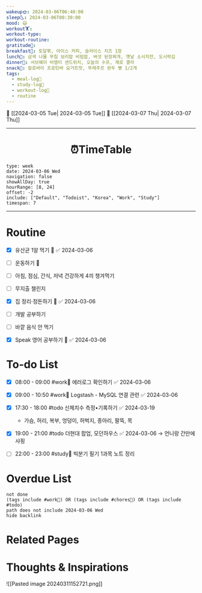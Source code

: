 ```yaml
---
wakeup🌞: 2024-03-06T06:40:00
sleep🌜: 2024-03-06T00:30:00
mood: 😃
workout🏋️: 
workout-type: 
workout-routine: 
gratitude🙏: 
breakfast🍳: 토달볶, 아이스 커피, 슬라이스 치즈 1장
lunch🍚: 삼색 나물 무침 보리밥 비빔밥, 버섯 된장찌개, 옛날 소시지전, 도시락김
dinner🥗: 서브웨이 비엠티 샌드위치, 오늘의 수프, 제로 콜라
snack🍬: 칼로바이 프로틴바 요거트맛, 뚜레주르 완두 빵 1/2개
tags:
  - meal-log📝
  - study-log📓
  - workout-log💪
  - routine
---
```


🔺 [[2024-03-05 Tue| 2024-03-05 Tue]]
🔻 [[2024-03-07 Thu| 2024-03-07 Thu]]
___
<h1> <center>⏰TimeTable </center> </h1>

```gEvent
type: week
date: 2024-03-06 Wed
navigation: false
showAllDay: true
hourRange: [8, 24]
offset: -2
include: ["Default", "Todoist", "Korea", "Work", "Study"]
timespan: 7
```

--- 


# Routine 

- [x] 유산균 1알 먹기 🔼 ✅ 2024-03-06
- [ ] 운동하기 🔼
- [ ] 아침, 점심, 간식, 저녁 건강하게 4끼 챙겨먹기
- [ ] 무지출 챌린지 
- [x] 집 정리·정돈하기 🔼 ✅ 2024-03-06
- [ ] 개발 공부하기
- [ ] 바깥 음식 안 먹기 
- [x] Speak 영어 공부하기 🔼 ✅ 2024-03-06


# To-do List

- [x] 08:00 - 09:00 #work💼 에러로그 확인하기 ✅ 2024-03-06
- [x] 09:00 - 10:50 #work💼 Logstash - MySQL 연결 관련 ✅ 2024-03-06
- [x] 17:30 - 18:00 #todo 신체치수 측정•기록하기 ✅ 2024-03-19
	- 가슴, 허리, 복부, 엉덩이, 허벅지, 종아리, 팔뚝, 목
- [x] 19:00 - 21:00 #todo 더현대 팝업, 모던하우스 ✅ 2024-03-06
      → 언니랑 간만에 샤핑 
- [ ] 22:00 - 23:00 #study📓 빅분기 필기 1과목 노트 정리


# Overdue List
```tasks
not done
(tags include #work💼) OR (tags include #chores🧺) OR (tags include #todo)
path does not include 2024-03-06 Wed
hide backlink
```

# Related Pages



# Thoughts & Inspirations

![[Pasted image 20240311152721.png]]